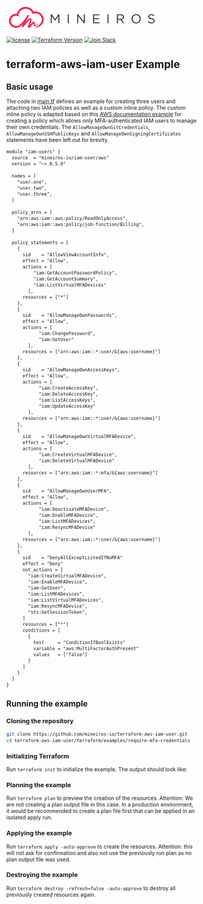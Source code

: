 [<img src="https://raw.githubusercontent.com/mineiros-io/brand/3bffd30e8bdbbde32c143e2650b2faa55f1df3ea/mineiros-primary-logo.svg" width="400"/>][homepage]

[![license][badge-license]][apache20]
[![Terraform Version][badge-terraform]][releases-terraform]
[![Join Slack][badge-slack]][slack]

# terraform-aws-iam-user Example

## Basic usage

The code in [main.tf] defines an example for creating three users and attaching two IAM policies as well as a custom inline policy.
The custom inline policy is adapted based on this [AWS documentation example] for creating a policy which allows only MFA-authenticated IAM users to manage their own credentials.
The `AllowManageOwnGitCredentials`, `AllowManageOwnSSHPublicKeys` and `AllowManageOwnSigningCertificates` statements have been left out for brevity.

```hcl
module "iam-users" {
  source  = "mineiros-io/iam-user/aws"
  version = "~> 0.5.0"

  names = [
    "user.one",
    "user.two",
    "user.three",
  ]

  policy_arns = [
    "arn:aws:iam::aws:policy/ReadOnlyAccess",
    "arn:aws:iam::aws:policy/job-function/Billing",
  ]

  policy_statements = [
    {
      sid    = "AllowViewAccountInfo",
      effect = "Allow",
      actions = [
          "iam:GetAccountPasswordPolicy",
          "iam:GetAccountSummary",
          "iam:ListVirtualMFADevices"
        ],
      resources = ["*"]
    },
    {
      sid    = "AllowManageOwnPasswords",
      effect = "Allow",
      actions = [
            "iam:ChangePassword",
            "iam:GetUser"
        ],
      resources = ["arn:aws:iam::*:user/&{aws:username}"]
    },
    {
      sid    = "AllowManageOwnAccessKeys",
      effect = "Allow",
      actions = [
            "iam:CreateAccessKey",
            "iam:DeleteAccessKey",
            "iam:ListAccessKeys",
            "iam:UpdateAccessKey"
        ],
      resources = ["arn:aws:iam::*:user/&{aws:username}"]
    },
    {
      sid    = "AllowManageOwnVirtualMFADevice",
      effect = "Allow",
      actions = [
            "iam:CreateVirtualMFADevice",
            "iam:DeleteVirtualMFADevice"
        ],
      resources = ["arn:aws:iam::*:mfa/&{aws:username}"]
    },
    {
      sid    = "AllowManageOwnUserMFA",
      effect = "Allow",
      actions = [
            "iam:DeactivateMFADevice",
            "iam:EnableMFADevice",
            "iam:ListMFADevices",
            "iam:ResyncMFADevice"
        ],
      resources = ["arn:aws:iam::*:user/&{aws:username}"]
    },
    {
      sid    = "DenyAllExceptListedIfNoMFA"
      effect = "Deny"
      not_actions = [
        "iam:CreateVirtualMFADevice",
        "iam:EnableMFADevice",
        "iam:GetUser",
        "iam:ListMFADevices",
        "iam:ListVirtualMFADevices",
        "iam:ResyncMFADevice",
        "sts:GetSessionToken",
      ]
      resources = ["*"]
      conditions = [
        {
          test     = "ConditionIfBoolExists"
          variable = "aws:MultiFactorAuthPresent"
          values   = ["false"]
        }
      ]
    }
  ]
}
```

## Running the example

### Cloning the repository

```bash
git clone https://github.com/mineiros-io/terraform-aws-iam-user.git
cd terraform-aws-iam-user/terraform/examples/require-mfa-credentials
```

### Initializing Terraform

Run `terraform init` to initialize the example. The output should look like:

### Planning the example

Run `terraform plan` to preview the creation of the resources. Attention: We are not creating a plan output file in this case. In a production environment, it would be recommended to create a plan file first that can be applied in an isolated apply run.


### Applying the example

Run `terraform apply -auto-approve` to create the resources. Attention: this will not ask for confirmation and also not use the previously run plan as no plan output file was used.

### Destroying the example

Run `terraform destroy -refresh=false -auto-approve` to destroy all previously created resources again.

<!-- References -->

[homepage]: https://mineiros.io/?ref=terraform-aws-iam-user

[badge-license]: https://img.shields.io/badge/license-Apache%202.0-brightgreen.svg
[badge-terraform]: https://img.shields.io/badge/terraform-1.x%20|%200.15%20|%200.14%20|%200.13%20|%200.12.20+-623CE4.svg?logo=terraform
[badge-slack]: https://img.shields.io/badge/slack-@mineiros--community-f32752.svg?logo=slack

[releases-terraform]: https://github.com/hashicorp/terraform/releases
[apache20]: https://opensource.org/licenses/Apache-2.0
[slack]: https://join.slack.com/t/mineiros-community/shared_invite/zt-ehidestg-aLGoIENLVs6tvwJ11w9WGg

[main.tf]: https://github.com/mineiros-io/terraform-aws-iam-user/blob/master/examples/require-mfa-credentials/main.tf
[AWS documentation example]: https://docs.aws.amazon.com/IAM/latest/UserGuide/reference_policies_examples_aws_my-sec-creds-self-manage.html
